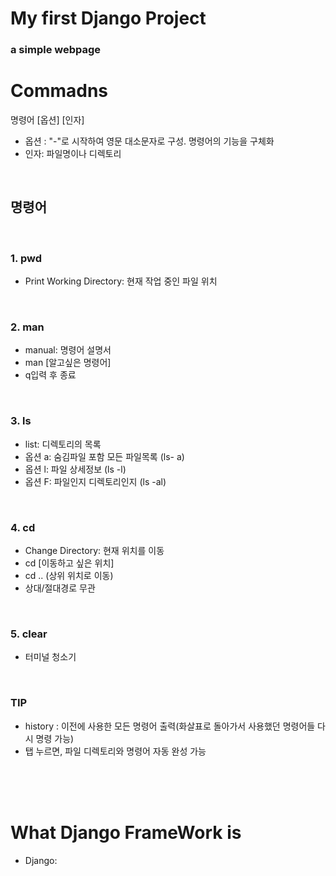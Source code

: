 # My first Django Project
### a simple webpage

# Commadns

명령어 [옵션] [인자]
<br>

- 옵션 : "-"로 시작하여 영문 대소문자로 구성. 명령어의 기능을 구체화
- 인자: 파일명이나 디렉토리

<br>

## 명령어
<br>

### 1. pwd 
- Print Working Directory: 현재 작업 중인 파일 위치
<br>

### 2. man
- manual: 명령어 설명서
- man [알고싶은 명령어]
- q입력 후 종료
<br>

### 3. ls
- list: 디렉토리의 목록
- 옵션 a: 숨김파일 포함 모든 파일목록 (ls- a)
- 옵션 l: 파일 상세정보 (ls -l)
- 옵션 F: 파일인지 디렉토리인지 (ls -al)
<br>

### 4. cd
- Change Directory: 현재 위치를 이동
- cd [이동하고 싶은 위치]
- cd .. (상위 위치로 이동)
- 상대/절대경로 무관 
<br>

### 5. clear
- 터미널 청소기
<br>

### TIP
- history : 이전에 사용한 모든 명령어 출력(화살표로 돌아가서 사용했던 명령어들 다시 명령 가능)
- 탭 누르면, 파일 디렉토리와 명령어 자동 완성 가능

<br><br><br>

# What Django FrameWork is

- Django: 
